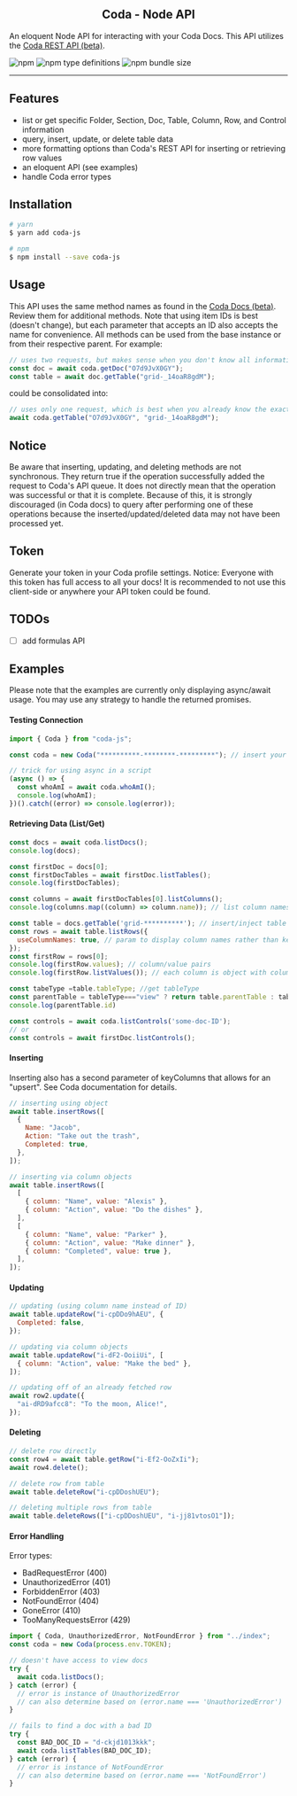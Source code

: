 <h2 align="center">Coda - Node API</h2>

An eloquent Node API for interacting with your Coda Docs. This API utilizes the [Coda REST API (beta)](https://coda.io/developers/apis/v1beta1).

![npm](https://img.shields.io/npm/dw/coda-js)
![npm type definitions](https://img.shields.io/npm/types/typescript)
![npm bundle size](https://img.shields.io/bundlephobia/minzip/coda-js)

---

## Features

- list or get specific Folder, Section, Doc, Table, Column, Row, and Control information
- query, insert, update, or delete table data
- more formatting options than Coda's REST API for inserting or retrieving row values
- an eloquent API (see examples)
- handle Coda error types

## Installation

```bash
# yarn
$ yarn add coda-js

# npm
$ npm install --save coda-js
```

## Usage

This API uses the same method names as found in the [Coda Docs (beta)](https://coda.io/developers/apis/v1beta1). Review them for additional methods.
Note that using item IDs is best (doesn't change), but each parameter that accepts an ID also accepts the name for convenience.
All methods can be used from the base instance or from their respective parent.
For example:

```js
// uses two requests, but makes sense when you don't know all information ahead of time
const doc = await coda.getDoc("O7d9JvX0GY");
const table = await doc.getTable("grid-_14oaR8gdM");
```

could be consolidated into:

```js
// uses only one request, which is best when you already know the exact IDs to get the item(s) directly
await coda.getTable("O7d9JvX0GY", "grid-_14oaR8gdM");
```

## Notice

Be aware that inserting, updating, and deleting methods are not synchronous. They return true if the operation
successfully added the request to Coda's API queue. It does not directly mean that the operation was successful or that
it is complete. Because of this, it is strongly discouraged (in Coda docs) to query after performing one of these operations because
the inserted/updated/deleted data may not have been processed yet.

## Token

Generate your token in your Coda profile settings. Notice: Everyone with this token has full access to all your docs! It is recommended to not use this client-side or anywhere your API token could be found.

## TODOs

- [ ] add formulas API

## Examples

Please note that the examples are currently only displaying async/await usage. You may use any strategy to handle the returned promises.

#### Testing Connection

```js
import { Coda } from "coda-js";

const coda = new Coda("**********-********-*********"); // insert your token

// trick for using async in a script
(async () => {
  const whoAmI = await coda.whoAmI();
  console.log(whoAmI);
})().catch((error) => console.log(error));
```

#### Retrieving Data (List/Get)

```js
const docs = await coda.listDocs();
console.log(docs);

const firstDoc = docs[0];
const firstDocTables = await firstDoc.listTables();
console.log(firstDocTables);

const columns = await firstDocTables[0].listColumns();
console.log(columns.map((column) => column.name)); // list column names

const table = docs.getTable('grid-**********'); // insert/inject table name or ID here
const rows = await table.listRows({
  useColumnNames: true, // param to display column names rather than key
});
const firstRow = rows[0];
console.log(firstRow.values); // column/value pairs
console.log(firstRow.listValues()); // each column is object with column and value properties

const tabeType =table.tableType; //get tableType
const parentTable = tableType==="view" ? return table.parentTable : table; // if the table is a view, we can access its parent Table.
console.log(parentTable.id)

const controls = await coda.listControls('some-doc-ID');
// or
const controls = await firstDoc.listControls();
```

#### Inserting

Inserting also has a second parameter of keyColumns that allows for an "upsert". See Coda documentation for details.

```js
// inserting using object
await table.insertRows([
  {
    Name: "Jacob",
    Action: "Take out the trash",
    Completed: true,
  },
]);

// inserting via column objects
await table.insertRows([
  [
    { column: "Name", value: "Alexis" },
    { column: "Action", value: "Do the dishes" },
  ],
  [
    { column: "Name", value: "Parker" },
    { column: "Action", value: "Make dinner" },
    { column: "Completed", value: true },
  ],
]);
```

#### Updating

```js
// updating (using column name instead of ID)
await table.updateRow("i-cpDDo9hAEU", {
  Completed: false,
});

// updating via column objects
await table.updateRow("i-dF2-OoiiUi", [
  { column: "Action", value: "Make the bed" },
]);

// updating off of an already fetched row
await row2.update({
  "ai-dRD9afcc8": "To the moon, Alice!",
});
```

#### Deleting

```js
// delete row directly
const row4 = await table.getRow("i-Ef2-OoZxIi");
await row4.delete();

// delete row from table
await table.deleteRow("i-cpDDoshUEU");

// deleting multiple rows from table
await table.deleteRows(["i-cpDDoshUEU", "i-jj81vtosO1"]);
```

#### Error Handling

Error types:

- BadRequestError (400)
- UnauthorizedError (401)
- ForbiddenError (403)
- NotFoundError (404)
- GoneError (410)
- TooManyRequestsError (429)

```js
import { Coda, UnauthorizedError, NotFoundError } from "../index";
const coda = new Coda(process.env.TOKEN);

// doesn't have access to view docs
try {
  await coda.listDocs();
} catch (error) {
  // error is instance of UnauthorizedError
  // can also determine based on (error.name === 'UnauthorizedError')
}

// fails to find a doc with a bad ID
try {
  const BAD_DOC_ID = "d-ckjd1013kkk";
  await coda.listTables(BAD_DOC_ID);
} catch (error) {
  // error is instance of NotFoundError
  // can also determine based on (error.name === 'NotFoundError')
}
```

